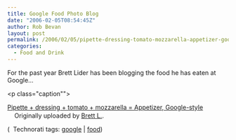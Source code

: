 ```yaml
---
title: Google Food Photo Blog
date: "2006-02-05T08:54:45Z"
author: Rob Bevan
layout: post
permalink: /2006/02/05/pipette-dressing-tomato-mozzarella-appetizer-google-style/
categories:
  - Food and Drink
---
```

For the past year Brett Lider has been blogging the food he has eaten at Google&#8230;

[<img src="http://static.flickr.com/24/36071096_518413e2cb_m.jpg" alt="" class="flickr" style="float: none; padding: 0;" />][1]<p class="caption"">

[Pipette + dressing + tomato + mozzarella = Appetizer, Google-style][2]  
<img src="http://robbevan.com/blog/wp-content/plugins/favicons/flickr.com.favicon.ico" class="favicon" alt="" width="16" height="16" />Originally uploaded by [Brett L.][3].</p> <p class="technorati-tags">
  (<img style="float: none; padding: 2px 2px 0 2px;"  src="http://robbevan.com/blog/wp-content/themes/robbevan/images/technorati-small.gif" alt="" /> Technorati tags: <a href="http://technorati.com/tag/google" rel="tag">google</a> | <a href="http://technorati.com/tag/food" rel="tag">food</a>)
</p>

 [1]: http://www.flickr.com/photos/brettlider/36071096/ "photo sharing"
 [2]: http://www.flickr.com/photos/brettlider/36071096/
 [3]: http://www.flickr.com/people/brettlider/
